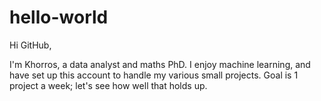# hello-world
Hi GitHub,

I'm Khorros, a data analyst and maths PhD. I enjoy machine learning, and have set up this account to handle my various small projects. Goal is 1 project a week; let's see how well that holds up.
